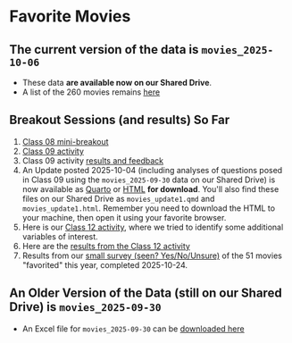 # Favorite Movies

## The current version of the data is `movies_2025-10-06`

- These data **are available now on our Shared Drive**.
- A list of the 260 movies remains [here](movie_list.md)


## Breakout Sessions (and results) So Far

1. [Class 08 mini-breakout](class08.md)
2. [Class 09 activity](class09.md)
3. Class 09 activity [results and feedback](class09_results.md)
4. An Update posted 2025-10-04 (including analyses of questions posed in Class 09 using the `movies_2025-09-30` data on our Shared Drive) is now available as [Quarto](https://raw.githubusercontent.com/THOMASELOVE/431-classes-2025/refs/heads/main/movies/movies_update1.qmd) or [HTML](https://github.com/THOMASELOVE/431-classes-2025/blob/main/movies/movies_update1.html) **for download**. You'll also find these files on our Shared Drive as `movies_update1.qmd` and `movies_update1.html`. Remember you need to download the HTML to your machine, then open it using your favorite browser.
5. Here is our [Class 12 activity](class12.md), where we tried to identify some additional variables of interest.
6. Here are the [results from the Class 12 activity](class12_results.md)
7. Results from our [small survey (seen? Yes/No/Unsure)](small_survey.md) of the 51 movies "favorited" this year, completed 2025-10-24.

## An Older Version of the Data (still on our Shared Drive) is `movies_2025-09-30`

- An Excel file for `movies_2025-09-30` can be [downloaded here](https://github.com/THOMASELOVE/431-classes-2025/raw/refs/heads/main/movies/movies_2025-09-30.xlsx)

